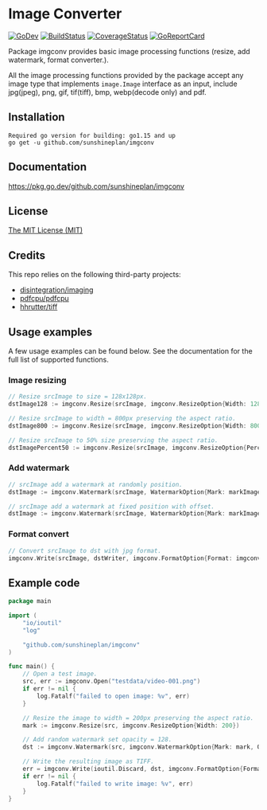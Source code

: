 # Image Converter

[![GoDev](https://img.shields.io/static/v1?label=godev&message=reference&color=00add8)][godev]
[![BuildStatus](https://travis-ci.org/sunshineplan/imgconv.svg?branch=master)][travis]
[![CoverageStatus](https://coveralls.io/repos/github/sunshineplan/imgconv/badge.svg?branch=master&service=github)][coveralls]
[![GoReportCard](https://goreportcard.com/badge/github.com/sunshineplan/imgconv)][goreportcard]

[godev]: https://pkg.go.dev/github.com/sunshineplan/imgconv
[travis]: https://travis-ci.org/sunshineplan/imgconv
[coveralls]: https://coveralls.io/github/sunshineplan/imgconv?branch=master
[goreportcard]: https://goreportcard.com/report/github.com/sunshineplan/imgconv

Package imgconv provides basic image processing functions (resize, add watermark, format converter.).

All the image processing functions provided by the package accept any image type that implements `image.Image` interface
as an input, include jpg(jpeg), png, gif, tif(tiff), bmp, webp(decode only) and pdf.

## Installation

	Required go version for building: go1.15 and up
    go get -u github.com/sunshineplan/imgconv

## Documentation

https://pkg.go.dev/github.com/sunshineplan/imgconv

## License

[The MIT License (MIT)](https://raw.githubusercontent.com/sunshineplan/imgconv/master/LICENSE)

## Credits

This repo relies on the following third-party projects:

  * [disintegration/imaging](https://github.com/disintegration/imaging)
  * [pdfcpu/pdfcpu](https://github.com/pdfcpu/pdfcpu)
  * [hhrutter/tiff](https://github.com/hhrutter/tiff)

## Usage examples

A few usage examples can be found below. See the documentation for the full list of supported functions.

### Image resizing

```go
// Resize srcImage to size = 128x128px.
dstImage128 := imgconv.Resize(srcImage, imgconv.ResizeOption{Width: 128, Height: 128})

// Resize srcImage to width = 800px preserving the aspect ratio.
dstImage800 := imgconv.Resize(srcImage, imgconv.ResizeOption{Width: 800})

// Resize srcImage to 50% size preserving the aspect ratio.
dstImagePercent50 := imgconv.Resize(srcImage, imgconv.ResizeOption{Percent: 50})
```

### Add watermark

```go
// srcImage add a watermark at randomly position.
dstImage := imgconv.Watermark(srcImage, WatermarkOption{Mark: markImage, Opacity: 128, Random: true})

// srcImage add a watermark at fixed position with offset.
dstImage := imgconv.Watermark(srcImage, WatermarkOption{Mark: markImage, Opacity: 128, Offset: image.Pt(5, 5)})
```

### Format convert

```go
// Convert srcImage to dst with jpg format.
imgconv.Write(srcImage, dstWriter, imgconv.FormatOption{Format: imgconv.JPEG})
```

## Example code

```go
package main

import (
	"io/ioutil"
	"log"

	"github.com/sunshineplan/imgconv"
)

func main() {
	// Open a test image.
	src, err := imgconv.Open("testdata/video-001.png")
	if err != nil {
		log.Fatalf("failed to open image: %v", err)
	}

	// Resize the image to width = 200px preserving the aspect ratio.
	mark := imgconv.Resize(src, imgconv.ResizeOption{Width: 200})

	// Add random watermark set opacity = 128.
	dst := imgconv.Watermark(src, imgconv.WatermarkOption{Mark: mark, Opacity: 128, Random: true})

	// Write the resulting image as TIFF.
	err = imgconv.Write(ioutil.Discard, dst, imgconv.FormatOption{Format: imgconv.TIFF})
	if err != nil {
		log.Fatalf("failed to write image: %v", err)
	}
}
```
